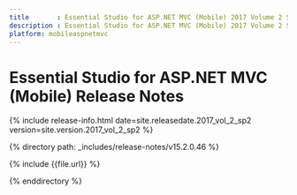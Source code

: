 ```yaml
---
title       : Essential Studio for ASP.NET MVC (Mobile) 2017 Volume 2 Service Pack 2 Release Notes
description : Essential Studio for ASP.NET MVC (Mobile) 2017 Volume 2 Service Pack 2 Release Notes
platform: mobileaspnetmvc
---
```


# Essential Studio for ASP.NET MVC (Mobile) Release Notes

{% include release-info.html date=site.releasedate.2017_vol_2_sp2 version=site.version.2017_vol_2_sp2 %} 

{% directory path: _includes/release-notes/v15.2.0.46 %}

{% include {{file.url}} %}

{% enddirectory %}